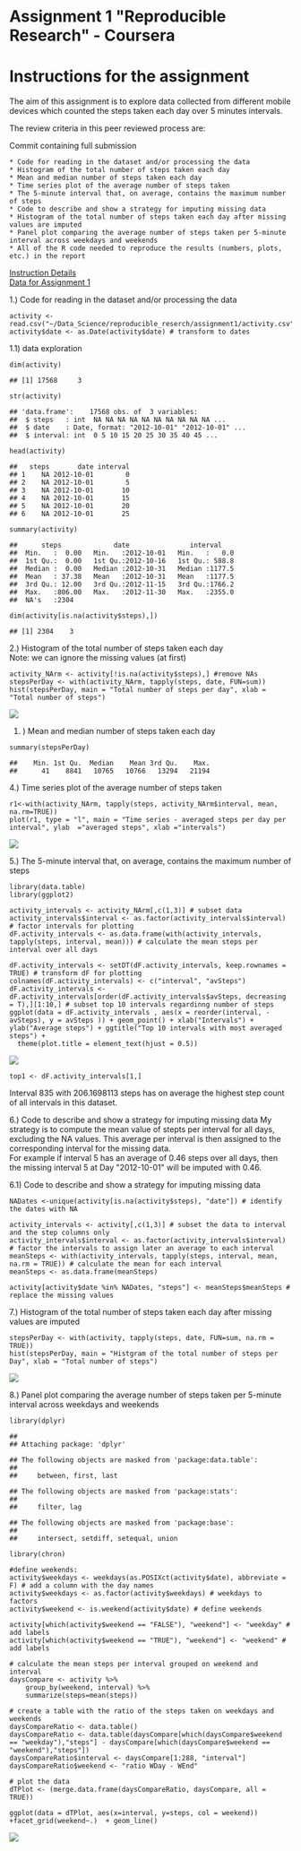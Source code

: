 # Assignment 1 "Reproducible Research" - Coursera

Instructions for the assignment
================================

The aim of this assignment is to explore data collected from different mobile devices which counted the steps taken each day over 5 minutes intervals.

The review criteria in this peer reviewed process are:

Commit containing full submission

    * Code for reading in the dataset and/or processing the data
    * Histogram of the total number of steps taken each day
    * Mean and median number of steps taken each day
    * Time series plot of the average number of steps taken
    * The 5-minute interval that, on average, contains the maximum number of steps
    * Code to describe and show a strategy for imputing missing data
    * Histogram of the total number of steps taken each day after missing values are imputed
    * Panel plot comparing the average number of steps taken per 5-minute interval across weekdays and weekends
    * All of the R code needed to reproduce the results (numbers, plots, etc.) in the report
    
   

[Instruction Details](https://www.coursera.org/learn/reproducible-research/peer/gYyPt/course-project-1)  
[Data for Assignment 1](https://d396qusza40orc.cloudfront.net/repdata%2Fdata%2Factivity.zip)


1.) Code for reading in the dataset and/or processing the data

    activity <- read.csv("~/Data_Science/reproducible_reserch/assignment1/activity.csv")
    activity$date <- as.Date(activity$date) # transform to dates

1.1) data exploration

    dim(activity)

    ## [1] 17568     3

    str(activity)

    ## 'data.frame':    17568 obs. of  3 variables:
    ##  $ steps   : int  NA NA NA NA NA NA NA NA NA NA ...
    ##  $ date    : Date, format: "2012-10-01" "2012-10-01" ...
    ##  $ interval: int  0 5 10 15 20 25 30 35 40 45 ...

    head(activity)

    ##   steps       date interval
    ## 1    NA 2012-10-01        0
    ## 2    NA 2012-10-01        5
    ## 3    NA 2012-10-01       10
    ## 4    NA 2012-10-01       15
    ## 5    NA 2012-10-01       20
    ## 6    NA 2012-10-01       25

    summary(activity)

    ##      steps             date               interval     
    ##  Min.   :  0.00   Min.   :2012-10-01   Min.   :   0.0  
    ##  1st Qu.:  0.00   1st Qu.:2012-10-16   1st Qu.: 588.8  
    ##  Median :  0.00   Median :2012-10-31   Median :1177.5  
    ##  Mean   : 37.38   Mean   :2012-10-31   Mean   :1177.5  
    ##  3rd Qu.: 12.00   3rd Qu.:2012-11-15   3rd Qu.:1766.2  
    ##  Max.   :806.00   Max.   :2012-11-30   Max.   :2355.0  
    ##  NA's   :2304

    dim(activity[is.na(activity$steps),])

    ## [1] 2304    3

2.) Histogram of the total number of steps taken each day  
Note: we can ignore the missing values (at first)

    activity_NArm <- activity[!is.na(activity$steps),] #remove NAs
    stepsPerDay <- with(activity_NArm, tapply(steps, date, FUN=sum))
    hist(stepsPerDay, main = "Total number of steps per day", xlab = "Total number of steps")

![](PA1_template_files/figure-markdown_strict/Histogram%20of%20the%20total%20number%20of%20steps%20taken%20each%20day-1.png)

1.  ) Mean and median number of steps taken each day

<!-- -->

    summary(stepsPerDay)

    ##    Min. 1st Qu.  Median    Mean 3rd Qu.    Max. 
    ##      41    8841   10765   10766   13294   21194

4.) Time series plot of the average number of steps taken

    r1<-with(activity_NArm, tapply(steps, activity_NArm$interval, mean, na.rm=TRUE))
    plot(r1, type = "l", main = "Time series - averaged steps per day per interval", ylab  ="averaged steps", xlab ="intervals")

![](PA1_template_files/figure-markdown_strict/Time%20series%20plot%20of%20the%20average%20number%20of%20steps%20taken-1.png)

5.) The 5-minute interval that, on average, contains the maximum number
of steps

    library(data.table)
    library(ggplot2)

    activity_intervals <- activity_NArm[,c(1,3)] # subset data
    activity_intervals$interval <- as.factor(activity_intervals$interval) # factor intervals for plotting
    dF.activity_intervals <- as.data.frame(with(activity_intervals, tapply(steps, interval, mean))) # calculate the mean steps per interval over all days

    dF.activity_intervals <- setDT(dF.activity_intervals, keep.rownames = TRUE) # transform dF for plotting 
    colnames(dF.activity_intervals) <- c("interval", "avSteps")
    dF.activity_intervals <- dF.activity_intervals[order(dF.activity_intervals$avSteps, decreasing = T),][1:10,] # subset top 10 intervals regardinng number of steps
    ggplot(data = dF.activity_intervals , aes(x = reorder(interval, -avSteps), y = avSteps )) + geom_point() + xlab("Intervals") + ylab("Average steps") + ggtitle("Top 10 intervals with most averaged steps") +
      theme(plot.title = element_text(hjust = 0.5))

![](PA1_template_files/figure-markdown_strict/The%205-minute%20interval%20that,%20on%20average,%20contains%20the%20maximum%20number%20of%20steps-1.png)

    top1 <- dF.activity_intervals[1,]

Interval 835 with 206.1698113 steps has on average the highest step
count of all intervals in this dataset.

6.) Code to describe and show a strategy for imputing missing data My
strategy is to compute the mean value of stepts per interval for all
days, excluding the NA values. This average per interval is then
assigned to the corresponding interval for the missing data.  
For example if interval 5 has an average of 0.46 steps over all days,
then the missing interval 5 at Day "2012-10-01" will be imputed with
0.46.

6.1) Code to describe and show a strategy for imputing missing data

    NADates <-unique(activity[is.na(activity$steps), "date"]) # identify the dates with NA 

    activity_intervals <- activity[,c(1,3)] # subset the data to interval and the step columns only
    activity_intervals$interval <- as.factor(activity_intervals$interval) # factor the intervals to assign later an average to each interval 
    meanSteps <- with(activity_intervals, tapply(steps, interval, mean, na.rm = TRUE)) # calculate the mean for each interval
    meanSteps <- as.data.frame(meanSteps) 

    activity[activity$date %in% NADates, "steps"] <- meanSteps$meanSteps # replace the missing values

7.) Histogram of the total number of steps taken each day after missing
values are imputed

    stepsPerDay <- with(activity, tapply(steps, date, FUN=sum, na.rm = TRUE))
    hist(stepsPerDay, main = "Histgram of the total number of steps per Day", xlab = "Total number of steps")

![](PA1_template_files/figure-markdown_strict/unnamed-chunk-2-1.png)

8.) Panel plot comparing the average number of steps taken per 5-minute
interval across weekdays and weekends

    library(dplyr)

    ## 
    ## Attaching package: 'dplyr'

    ## The following objects are masked from 'package:data.table':
    ## 
    ##     between, first, last

    ## The following objects are masked from 'package:stats':
    ## 
    ##     filter, lag

    ## The following objects are masked from 'package:base':
    ## 
    ##     intersect, setdiff, setequal, union

    library(chron)

    #define weekends: 
    activity$weekdays <- weekdays(as.POSIXct(activity$date), abbreviate = F) # add a column with the day names
    activity$weekdays <- as.factor(activity$weekdays) # weekdays to factors
    activity$weekend <- is.weekend(activity$date) # define weekends

    activity[which(activity$weekend == "FALSE"), "weekend"] <- "weekday" # add labels
    activity[which(activity$weekend == "TRUE"), "weekend"] <- "weekend" # add labels

    # calculate the mean steps per interval grouped on weekend and interval 
    daysCompare <- activity %>%   
        group_by(weekend, interval) %>%   
        summarize(steps=mean(steps)) 

    # create a table with the ratio of the steps taken on weekdays and weekends
    daysCompareRatio <- data.table()
    daysCompareRatio <- data.table(daysCompare[which(daysCompare$weekend == "weekday"),"steps"] - daysCompare[which(daysCompare$weekend == "weekend"),"steps"])
    daysCompareRatio$interval <- daysCompare[1:288, "interval"]
    daysCompareRatio$weekend <- "ratio WDay - WEnd"

    # plot the data
    dTPlot <- (merge.data.frame(daysCompareRatio, daysCompare, all = TRUE))

    ggplot(data = dTPlot, aes(x=interval, y=steps, col = weekend)) +facet_grid(weekend~.)  + geom_line() 

![](PA1_template_files/figure-markdown_strict/Panel%20plot%20comparing%20the%20average%20number%20of%20steps%20taken%20per%205-minute%20interval%20across%20weekdays%20and%20weekends-1.png)

